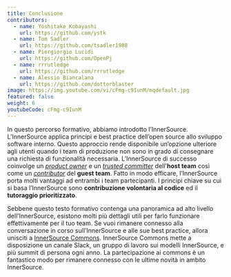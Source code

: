 ```yaml
---
title: Conclusione
contributors:
  - name: Yoshitake Kobayashi
    url: https://github.com/ystk
  - name: Tom Sadler
    url: https://github.com/tsadler1988
  - name: Piergiorgio Lucidi
    url: https://github.com/OpenPj
  - name: rrrutledge
    url: https://github.com/rrrutledge
  - name: Alessio Biancalana
    url: https://github.com/dottorblaster
image: https://img.youtube.com/vi/cFmg-c9IunM/mqdefault.jpg
featured: false
weight: 6
youtubeCode: cFmg-c9IunM
---
```

<div class="paragraph">
<p>In questo percorso formativo, abbiamo introdotto l&#8217;InnerSource.
L&#8217;InnerSource applica principi e best practice dell&#8217;open source allo sviluppo software interno.
Questo approccio rende disponibile un&#8217;opzione ulteriore agli utenti quando i team di produzione non sono in grado di consegnare una richiesta di funzionalità necessaria.
L&#8217;InnerSource di successo coinvolge un <a href="https://innersourcecommons.org/learn/learning-path/product-owner"><em>product owner</em></a> e un <a href="https://innersourcecommons.org/learn/learning-path/trusted-committer"><em>trusted committer</em></a> dell'<strong>host team</strong> così come un <a href="https://innersourcecommons.org/learn/learning-path/contributor"><em>contributor</em></a> del <strong>guest team</strong>.
Fatto in modo efficare, l&#8217;InnerSource porta molti vantaggi ad entrambi i team partecipanti.
I principi chiave su cui si basa l&#8217;InnerSource sono <strong>contribuzione volontaria al codice</strong> ed il <strong>tutoraggio prioritizzato</strong>.</p>
</div>
<div class="paragraph">
<p>Sebbene questo testo formativo contenga una panoramica ad alto livello dell&#8217;InnerSource, esistono molti più dettagli utili per farlo funzionare effettivamente per il tuo team.
Se vuoi rimanere connesso alla conversazione in corso sull&#8217;InnerSource e alle sue best practice, allora unisciti a <a href="http://innersourcecommons.org">InnerSource Commons</a>.
InnerSource Commons mette a disposizione un canale Slack, un gruppo di lavoro sui modelli InnerSource, e più summit di persona ogni anno.
La partecipazione ai commons è un fantastico modo per rimanere connesso con le ultime novità in ambito InnerSource.</p>
</div>
<!--- This file autogenerated from https://github.com/InnerSourceCommons/InnerSourceLearningPath/blob/master/scripts -->